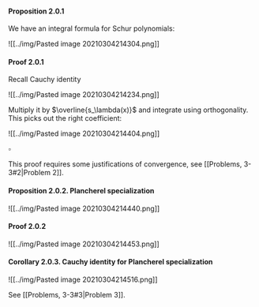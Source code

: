 #### Proposition 2.0.1

We have an integral formula for Schur polynomials:

![[../img/Pasted image 20210304214304.png]]

#### Proof 2.0.1

Recall Cauchy identity

![[../img/Pasted image 20210304214234.png]]

Multiply it by $\overline{s_\lambda(x)}$ and integrate using orthogonality. This picks out the right coefficient:

![[../img/Pasted image 20210304214404.png]]

$\square$

This proof requires some justifications of convergence, see [[Problems, 3-3#2|Problem 2]].

#### Proposition 2.0.2. Plancherel specialization

![[../img/Pasted image 20210304214440.png]]

#### Proof 2.0.2

![[../img/Pasted image 20210304214453.png]]

#### Corollary 2.0.3. Cauchy identity for Plancherel specialization

![[../img/Pasted image 20210304214516.png]]

See [[Problems, 3-3#3|Problem 3]].